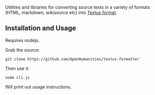 Utilities and libraries for converting source texts in a variety of formats
(HTML, markdown, wikisource etc) into [Textus format][format].

[format]: https://github.com/okfn/textus/blob/master/docs/json_import_format.md

## Installation and Usage

Requires nodejs.

Grab the source:

    git clone https://github.com/OpenHumanities/textus-formatter`

Then use it:

    node cli.js

Will print out usage instructions.

